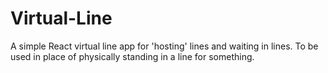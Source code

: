 # Virtual-Line
A simple React virtual line app for 'hosting' lines and waiting in lines. To be used in place of physically standing in a line for something.
